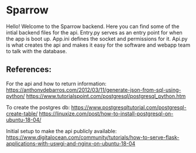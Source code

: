 # Sparrow

Hello! Welcome to the Sparrow backend. Here you can find some of the intial backend files for the api. 
Entry.py serves as an entry point for when the app is boot up. App.ini defines the socket and permissions for it. 
Api.py is what creates the api and makes it easy for the software and webapp team to talk with the database.

## References:
For the api and how to return information:
https://anthonydebarros.com/2012/03/11/generate-json-from-sql-using-python/
https://www.tutorialspoint.com/postgresql/postgresql_python.htm

To create the postgres db:
https://www.postgresqltutorial.com/postgresql-create-table/
https://linuxize.com/post/how-to-install-postgresql-on-ubuntu-18-04/

Initial setup to make the api publicly available:
https://www.digitalocean.com/community/tutorials/how-to-serve-flask-applications-with-uswgi-and-nginx-on-ubuntu-18-04
